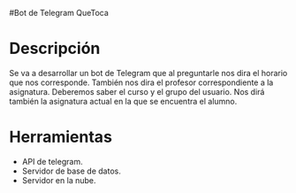 #Bot de Telegram QueToca

# Descripción
Se va a desarrollar un bot de Telegram que al preguntarle nos dira el horario que nos corresponde.
También nos dira el profesor correspondiente a la asignatura.
Deberemos saber el curso y el grupo del usuario.
Nos dirá también la asignatura actual en la que se encuentra el alumno.

# Herramientas
* API de telegram.
* Servidor de base de datos.
* Servidor en la nube.
